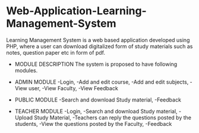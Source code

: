 # Web-Application-Learning-Management-System
Learning Management System is a web based application developed using PHP, where a user can download digitalized form of study materials such as notes, question paper etc 
in form of pdf.

- MODULE DESCRIPTION
The system is proposed to have following modules.
- ADMIN MODULE
-Login,
-Add and edit course,
-Add and edit subjects,
-View  user,
-View Faculty,
-View Feedback

- PUBLIC MODULE
-Search  and download Study material,
-Feedback

- TEACHER MODULE
-Login,
-Search  and download Study material,
-Upload  Study Material,
-Teachers can reply the questions posted by the students,
-View the questions posted by the Faculty,
-Feedback
